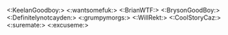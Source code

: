 <:KeelanGoodboy:>
<:wantsomefuk:>
<:BrianWTF:>
<:BrysonGoodBoy:>
<:Definitelynotcayden:>
<:grumpymorgs:>
<:WillRekt:>
<:CoolStoryCaz:>
<:suremate:>
<:excuseme:>
